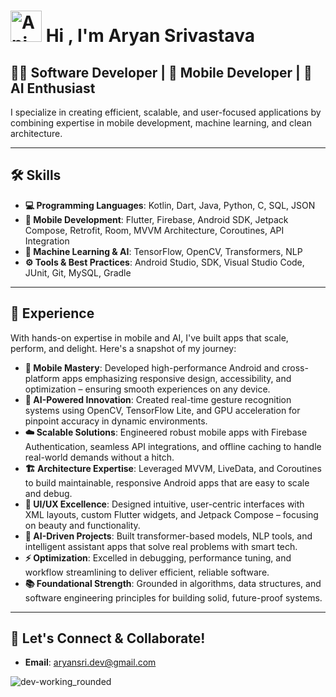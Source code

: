 # <img src="https://iam-weijie.github.io/wave/hand-emoji.svg" alt="Animated Emoji" width="50" height="50"> Hi , I'm Aryan Srivastava 

## 👨‍💻 Software Developer | 📱 Mobile Developer | 🤖 AI Enthusiast  

I specialize in creating efficient, scalable, and user-focused applications by combining expertise in mobile development, machine learning, and clean architecture.

---

## 🛠️ Skills  

- **💻 Programming Languages**: Kotlin, Dart, Java, Python, C, SQL, JSON  
- **📱 Mobile Development**: Flutter, Firebase, Android SDK, Jetpack Compose, Retrofit, Room, MVVM Architecture, Coroutines, API Integration  
- **🧠 Machine Learning & AI**: TensorFlow, OpenCV, Transformers, NLP  
- **⚙️ Tools & Best Practices**: Android Studio, SDK, Visual Studio Code, JUnit, Git, MySQL, Gradle  

---

## 🌟 Experience  

With hands-on expertise in mobile and AI, I've built apps that scale, perform, and delight. Here's a snapshot of my journey:  

- **📱 Mobile Mastery**: Developed high-performance Android and cross-platform apps emphasizing responsive design, accessibility, and optimization – ensuring smooth experiences on any device.  
- **🤖 AI-Powered Innovation**: Created real-time gesture recognition systems using OpenCV, TensorFlow Lite, and GPU acceleration for pinpoint accuracy in dynamic environments.  
- **☁️ Scalable Solutions**: Engineered robust mobile apps with Firebase Authentication, seamless API integrations, and offline caching to handle real-world demands without a hitch.  
- **🏗️ Architecture Expertise**: Leveraged MVVM, LiveData, and Coroutines to build maintainable, responsive Android apps that are easy to scale and debug.  
- **🎨 UI/UX Excellence**: Designed intuitive, user-centric interfaces with XML layouts, custom Flutter widgets, and Jetpack Compose – focusing on beauty and functionality.  
- **🧠 AI-Driven Projects**: Built transformer-based models, NLP tools, and intelligent assistant apps that solve real problems with smart tech.  
- **⚡ Optimization**: Excelled in debugging, performance tuning, and workflow streamlining to deliver efficient, reliable software.  
- **📚 Foundational Strength**: Grounded in algorithms, data structures, and software engineering principles for building solid, future-proof systems.  

---

## 🔗 Let's Connect & Collaborate!
 
- **Email**: aryansri.dev@gmail.com


![dev-working_rounded](https://github.com/user-attachments/assets/94771fb3-5346-4731-959f-1d5223b48ebd)

